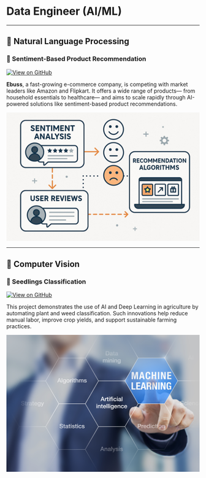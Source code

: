 # Data Engineer (AI/ML)

---

## 🧠 Natural Language Processing

### 🔹 Sentiment-Based Product Recommendation

[![View on GitHub](https://img.shields.io/badge/GitHub-View_on_GitHub-blue?logo=GitHub)](https://github.com/rajadasari007/Sentiment-Based-Recommendation-Systems)

**Ebuss**, a fast-growing e-commerce company, is competing with market leaders like Amazon and Flipkart. It offers a wide range of products— from household essentials to healthcare— and aims to scale rapidly through AI-powered solutions like sentiment-based product recommendations.

<p align="center">
  <img src="assets/img/Sentiment-based-recommendation-system.jpg" alt="Sentiment Recommendation System" width="600"/>
</p>

---

## 🌱 Computer Vision

### 🔹 Seedlings Classification

[![View on GitHub](https://img.shields.io/badge/GitHub-View_on_GitHub-blue?logo=GitHub)](https://github.com/rajadasari007/Seedlings_Classification_Computer_Vision)

This project demonstrates the use of AI and Deep Learning in agriculture by automating plant and weed classification. Such innovations help reduce manual labor, improve crop yields, and support sustainable farming practices.

<p align="center">
  <img src="assets/img/machine_learning.jpg" alt="Machine Learning in Agriculture" width="600"/>
</p>
